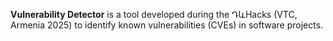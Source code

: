 **Vulnerability Detector** is a tool developed during the ԴևHacks (VTC, Armenia 2025) to identify known vulnerabilities (CVEs) in software projects.  
